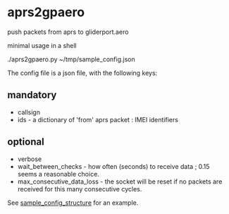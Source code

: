 # aprs2gpaero
push packets from aprs to gliderport.aero

minimal usage in a shell

./aprs2gpaero.py ~/tmp/sample_config.json

The config file is a json file, with the following keys:
## mandatory
* callsign
* ids - a dictionary of 'from' aprs packet : IMEI identifiers
## optional
* verbose
* wait_between_checks - how often (seconds) to receive data ; 0.15 seems a reasonable choice.
* max_consecutive_data_loss - the socket will be reset if no packets are received for this many consecutive cycles.

See [sample_config_structure](./sample_config_structure.json) for an example.